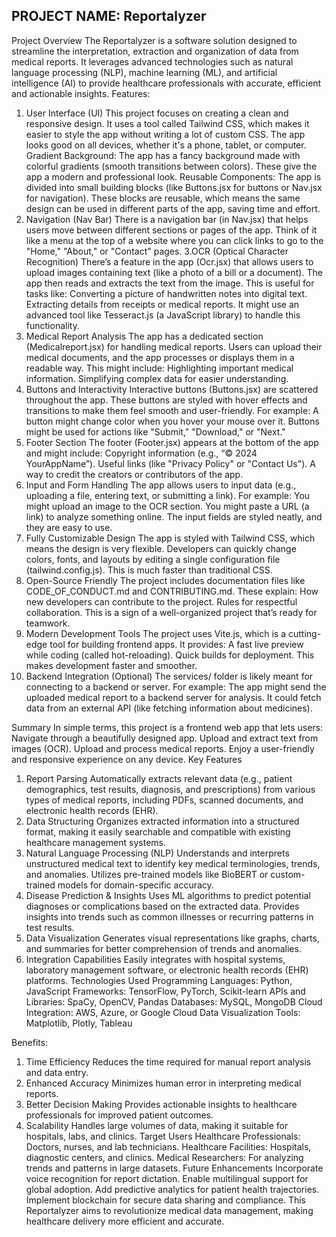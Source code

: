 ## PROJECT NAME: Reportalyzer 
Project Overview
The Reportalyzer is a software solution designed to streamline the interpretation, extraction and organization of data from medical reports. It leverages advanced technologies such as natural language processing (NLP), machine learning (ML), and artificial intelligence (AI) to provide healthcare professionals with accurate, efficient and actionable insights.
Features:
1. User Interface (UI)
This project focuses on creating a clean and responsive design. It uses a tool called Tailwind CSS, which makes it easier to style the app without writing a lot of custom CSS. The app looks good on all devices, whether it's a phone, tablet, or computer.
Gradient Background: The app has a fancy background made with colorful gradients (smooth transitions between colors). These give the app a modern and professional look.
Reusable Components: The app is divided into small building blocks (like Buttons.jsx for buttons or Nav.jsx for navigation). These blocks are reusable, which means the same design can be used in different parts of the app, saving time and effort.
2. Navigation (Nav Bar)
There is a navigation bar (in Nav.jsx) that helps users move between different sections or pages of the app. Think of it like a menu at the top of a website where you can click links to go to the "Home," "About," or "Contact" pages.
3.OCR (Optical Character Recognition)
There’s a feature in the app (Ocr.jsx) that allows users to upload images containing text (like a photo of a bill or a document). The app then reads and extracts the text from the image. This is useful for tasks like:
Converting a picture of handwritten notes into digital text.
Extracting details from receipts or medical reports.
It might use an advanced tool like Tesseract.js (a JavaScript library) to handle this functionality.
4. Medical Report Analysis
The app has a dedicated section (Medicalreport.jsx) for handling medical reports. Users can upload their medical documents, and the app processes or displays them in a readable way. This might include:
Highlighting important medical information.
Simplifying complex data for easier understanding.
6. Buttons and Interactivity
Interactive buttons (Buttons.jsx) are scattered throughout the app. These buttons are styled with hover effects and transitions to make them feel smooth and user-friendly. 
For example:
A button might change color when you hover your mouse over it.
Buttons might be used for actions like "Submit," "Download," or "Next."
7. Footer Section
The footer (Footer.jsx) appears at the bottom of the app and might include:
Copyright information (e.g., “© 2024 YourAppName”).
Useful links (like "Privacy Policy" or "Contact Us").
A way to credit the creators or contributors of the app.
8. Input and Form Handling
The app allows users to input data (e.g., uploading a file, entering text, or submitting a link). For example:
You might upload an image to the OCR section.
You might paste a URL (a link) to analyze something online.
The input fields are styled neatly, and they are easy to use.
9. Fully Customizable Design
The app is styled with Tailwind CSS, which means the design is very flexible. Developers can quickly change colors, fonts, and layouts by editing a single configuration file (tailwind.config.js). This is much faster than traditional CSS.
10. Open-Source Friendly
The project includes documentation files like CODE_OF_CONDUCT.md and CONTRIBUTING.md. These explain:
How new developers can contribute to the project.
Rules for respectful collaboration. This is a sign of a well-organized project that’s ready for teamwork.
11. Modern Development Tools
The project uses Vite.js, which is a cutting-edge tool for building frontend apps. It provides:
A fast live preview while coding (called hot-reloading).
Quick builds for deployment. This makes development faster and smoother.
12. Backend Integration (Optional)
The services/ folder is likely meant for connecting to a backend or server. For example:
The app might send the uploaded medical report to a backend server for analysis.
It could fetch data from an external API (like fetching information about medicines).

Summary
In simple terms, this project is a frontend web app that lets users:
Navigate through a beautifully designed app.
Upload and extract text from images (OCR).
Upload and process medical reports.
Enjoy a user-friendly and responsive experience on any device.
Key Features
1. Report Parsing
Automatically extracts relevant data (e.g., patient demographics, test results, diagnosis, and prescriptions) from various types of medical reports, including PDFs, scanned documents, and electronic health records (EHR).
2. Data Structuring
Organizes extracted information into a structured format, making it easily searchable and compatible with existing healthcare management systems.
3. Natural Language Processing (NLP)
Understands and interprets unstructured medical text to identify key medical terminologies, trends, and anomalies.
Utilizes pre-trained models like BioBERT or custom-trained models for domain-specific accuracy.
4. Disease Prediction & Insights
Uses ML algorithms to predict potential diagnoses or complications based on the extracted data.
Provides insights into trends such as common illnesses or recurring patterns in test results.
5. Data Visualization
Generates visual representations like graphs, charts, and summaries for better comprehension of trends and anomalies.
6. Integration Capabilities
Easily integrates with hospital systems, laboratory management software, or electronic health records (EHR) platforms.
Technologies Used
Programming Languages: Python, JavaScript
Frameworks: TensorFlow, PyTorch, Scikit-learn
APIs and Libraries: SpaCy, OpenCV, Pandas
Databases: MySQL, MongoDB
Cloud Integration: AWS, Azure, or Google Cloud
Data Visualization Tools: Matplotlib, Plotly, Tableau

Benefits:

1. Time Efficiency
Reduces the time required for manual report analysis and data entry.
2. Enhanced Accuracy
Minimizes human error in interpreting medical reports.
3. Better Decision Making
Provides actionable insights to healthcare professionals for improved patient outcomes.
4. Scalability
Handles large volumes of data, making it suitable for hospitals, labs, and clinics.
Target Users
Healthcare Professionals: Doctors, nurses, and lab technicians.
Healthcare Facilities: Hospitals, diagnostic centers, and clinics.
Medical Researchers: For analyzing trends and patterns in large datasets.
Future Enhancements
Incorporate voice recognition for report dictation.
Enable multilingual support for global adoption.
Add predictive analytics for patient health trajectories.
Implement blockchain for secure data sharing and compliance.
This Reportalyzer aims to revolutionize medical data management, making healthcare delivery more efficient and accurate.

  

   



